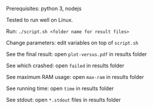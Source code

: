 Prerequisites: python 3, nodejs

Tested to run well on Linux.

Run: `./script.sh <folder name for result files>`

Change parameters: edit variables on top of `script.sh`

See the final result: open `plot-versus.pdf` in results folder

See which crashed: open `failed` in results folder

See maximum RAM usage: open `max-ram` in results folder

See running time: open `time` in results folder

See stdout: open `*.stdout` files in results folder
